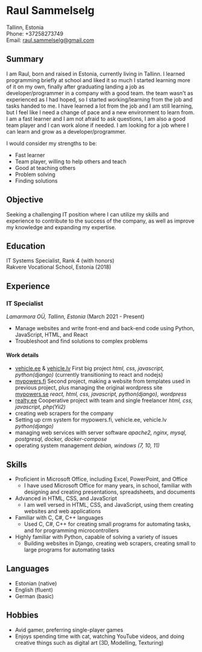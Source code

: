 # Raul Sammelselg

Tallinn, Estonia  
Phone: +37258273749  
Email: raul.sammelselg@gmail.com  

## Summary

I am Raul, born and raised in Estonia, currently living in Tallinn. I learned programming briefly at school and liked it so much I started learning more of it on my own, finally after graduating landing a job as developer/programmer in a company with a good team. the team wasn't as experienced as I had hoped, so I started working/learning from the job and tasks handed to me. I have learned a lot from the job and I am still learning, but I feel like I need a change of pace and a new environment to learn from. I am a fast learner and I am not afraid to ask questions, I am also a good team player and I can work alone if needed. I am looking for a job where I can learn and grow as a developer/programmer.

I would consider my strengths to be:

- Fast learner
- Team player, willing to help others and teach
- Good at teaching others
- Problem solving
- Finding solutions

## Objective

Seeking a challenging IT position where I can utilize my skills and experience to contribute to the success of the company, as well as improve my knowledge and expanding my expertise.

## Education

IT Systems Specialist, Rank 4 (with honors)  
Rakvere Vocational School, Estonia (2018)

## Experience

### IT Specialist

*Lamarmora OÜ, Tallinn, Estonia* (March 2021 - Present)

- Manage websites and write front-end and back-end code using Python, JavaScript, HTML, and React
- Troubleshoot and find solutions to complex problems

#### Work details

- [vehicle.ee](https://vehicle.ee) & [vehicle.lv](https://vehicle.lv) First big project *html, css, javascript, python(django)* (currently transitioning to react and nodejs)
- [mypowers.fi](https://mypowers.fi) Second project, making a website from templates used in previous project, plus managing the original wordpress site [mypowers.se](https://mypowers.se) *react, html, css, javascript, python(django), wordpress*
- [realty.ee](https://www.realty.ee) Cooperative project with team and single freelancer *html, css, javascript, php(Yii2)*
- creating web scrapers for the company
- Setting up crm system for mypowers.fi, vehicle.ee, vehicle.lv *python(django)*
- managing web services with server software *apache2, nginx, mysql, postgresql, docker, docker-compose*
- operating system management *debian, windows (7, 10, 11)*

## Skills

- Proficient in Microsoft Office, including Excel, PowerPoint, and Office
  - I have used Microsoft Office for many years, in school, familiar with designing and creating presentations, spreadsheets, and documents
- Advanced in HTML, CSS, and JavaScript
  - I am well versed in HTML, CSS, and JavaScript, using them creating websites and web applications
- Familiar with C, C#, C++ languages
  - Used C, C#, C++ for creating small programs for automating tasks, and for programming microcontrollers
- Highly familiar with Python, capable of solving a variety of issues
  - Building websites in Django, creating web scrapers, creating small to large programs for automating tasks

## Languages

- Estonian (native)
- English (fluent)
- German (basic)

## Hobbies

- Avid gamer, preferring single-player games
- Enjoys spending time with cat, watching YouTube videos, and doing creative things such as digital art (3D, Modelling, Texturing)
